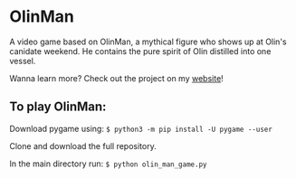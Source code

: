 # OlinMan
A video game based on OlinMan, a mythical figure who shows up at Olin's canidate weekend. He contains the pure spirit of Olin distilled into one vessel.

Wanna learn more? Check out the project on my [website](https://robingh.com/portfolio/Olin_Man.html)!


## To play OlinMan:

Download pygame using:
`$ python3 -m pip install -U pygame --user`

Clone and download the full repository.

In the main directory run:
`$ python olin_man_game.py`

